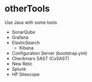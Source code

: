 # otherTools

Use Java with some tools

- SonarQube
- Grafana
- ElasticSearch
  - Kibana
- Configuration Server (bootstrap.yml)
- Checkmarx SAST (CxSAST)
- New Relic
- Splunk
- HP Sitescope
